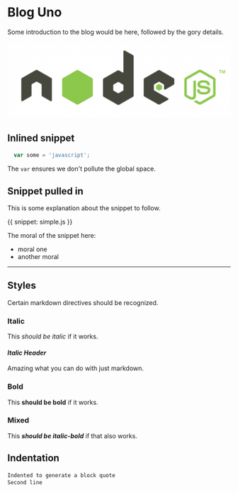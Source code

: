 # Blog Uno

Some introduction to the blog would be here, followed by the gory details.

![nodejs](/blog/assets/images/nodejs.png)

## Inlined snippet

```javascript
  var some = 'javascript';
```
The `var` ensures we don't pollute the global space.


## Snippet pulled in

This is some explanation about the snippet to follow.

{{ snippet: simple.js }}

The moral of the snippet here:

  - moral one
  - another moral

***

## Styles

Certain markdown directives should be recognized.

### Italic

This *should be italic* if it works.

#### *Italic Header*

Amazing what you can do with just markdown.

### Bold

This **should be bold** if it works.

### Mixed

This ***should be italic-bold*** if that also works.

## Indentation

    Indented to generate a block quote
    Second line
